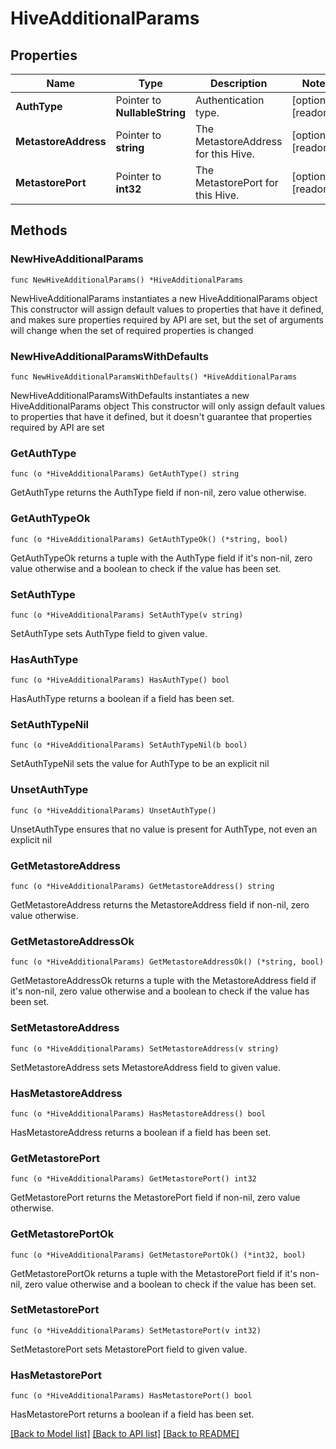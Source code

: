 # HiveAdditionalParams

## Properties

Name | Type | Description | Notes
------------ | ------------- | ------------- | -------------
**AuthType** | Pointer to **NullableString** | Authentication type. | [optional] [readonly] 
**MetastoreAddress** | Pointer to **string** | The MetastoreAddress for this Hive. | [optional] [readonly] 
**MetastorePort** | Pointer to **int32** | The MetastorePort for this Hive. | [optional] [readonly] 

## Methods

### NewHiveAdditionalParams

`func NewHiveAdditionalParams() *HiveAdditionalParams`

NewHiveAdditionalParams instantiates a new HiveAdditionalParams object
This constructor will assign default values to properties that have it defined,
and makes sure properties required by API are set, but the set of arguments
will change when the set of required properties is changed

### NewHiveAdditionalParamsWithDefaults

`func NewHiveAdditionalParamsWithDefaults() *HiveAdditionalParams`

NewHiveAdditionalParamsWithDefaults instantiates a new HiveAdditionalParams object
This constructor will only assign default values to properties that have it defined,
but it doesn't guarantee that properties required by API are set

### GetAuthType

`func (o *HiveAdditionalParams) GetAuthType() string`

GetAuthType returns the AuthType field if non-nil, zero value otherwise.

### GetAuthTypeOk

`func (o *HiveAdditionalParams) GetAuthTypeOk() (*string, bool)`

GetAuthTypeOk returns a tuple with the AuthType field if it's non-nil, zero value otherwise
and a boolean to check if the value has been set.

### SetAuthType

`func (o *HiveAdditionalParams) SetAuthType(v string)`

SetAuthType sets AuthType field to given value.

### HasAuthType

`func (o *HiveAdditionalParams) HasAuthType() bool`

HasAuthType returns a boolean if a field has been set.

### SetAuthTypeNil

`func (o *HiveAdditionalParams) SetAuthTypeNil(b bool)`

 SetAuthTypeNil sets the value for AuthType to be an explicit nil

### UnsetAuthType
`func (o *HiveAdditionalParams) UnsetAuthType()`

UnsetAuthType ensures that no value is present for AuthType, not even an explicit nil
### GetMetastoreAddress

`func (o *HiveAdditionalParams) GetMetastoreAddress() string`

GetMetastoreAddress returns the MetastoreAddress field if non-nil, zero value otherwise.

### GetMetastoreAddressOk

`func (o *HiveAdditionalParams) GetMetastoreAddressOk() (*string, bool)`

GetMetastoreAddressOk returns a tuple with the MetastoreAddress field if it's non-nil, zero value otherwise
and a boolean to check if the value has been set.

### SetMetastoreAddress

`func (o *HiveAdditionalParams) SetMetastoreAddress(v string)`

SetMetastoreAddress sets MetastoreAddress field to given value.

### HasMetastoreAddress

`func (o *HiveAdditionalParams) HasMetastoreAddress() bool`

HasMetastoreAddress returns a boolean if a field has been set.

### GetMetastorePort

`func (o *HiveAdditionalParams) GetMetastorePort() int32`

GetMetastorePort returns the MetastorePort field if non-nil, zero value otherwise.

### GetMetastorePortOk

`func (o *HiveAdditionalParams) GetMetastorePortOk() (*int32, bool)`

GetMetastorePortOk returns a tuple with the MetastorePort field if it's non-nil, zero value otherwise
and a boolean to check if the value has been set.

### SetMetastorePort

`func (o *HiveAdditionalParams) SetMetastorePort(v int32)`

SetMetastorePort sets MetastorePort field to given value.

### HasMetastorePort

`func (o *HiveAdditionalParams) HasMetastorePort() bool`

HasMetastorePort returns a boolean if a field has been set.


[[Back to Model list]](../README.md#documentation-for-models) [[Back to API list]](../README.md#documentation-for-api-endpoints) [[Back to README]](../README.md)


